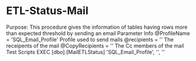 # ETL-Status-Mail


Purpose: This procedure gives the information of tables having rows more than expected threshold by sending an email
Parameter Info
@ProfileName = 'SQL_Email_Profile' Profile used to send mails
@recipients = '' The receipents of the mail
@CopyRecipients = '' The Cc members of the mail
Test Scripts
EXEC [dbo].[MailETLStatus] 'SQL_Email_Profile', '', ''
